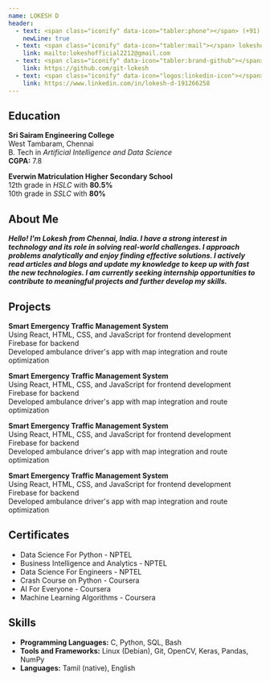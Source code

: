 ```yaml
---
name: LOKESH D
header:
  - text: <span class="iconify" data-icon="tabler:phone"></span> (+91) 6369391995 
    newLine: true
  - text: <span class="iconify" data-icon="tabler:mail"></span> lokeshofficial2212@gmail.com
    link: mailto:lokeshofficial2212@gmail.com
  - text: <span class="iconify" data-icon="tabler:brand-github"></span> git-lokesh
    link: https://github.com/git-lokesh
  - text: <span class="iconify" data-icon="logos:linkedin-icon"></span> Lokesh D
    link: https://www.linkedin.com/in/lokesh-d-191266258
---
```


## Education

**Sri Sairam Engineering College**    
West Tambaram, Chennai  
B. Tech in *Artificial Intelligence and Data Science*  
**CGPA:** 7.8

**Everwin Matriculation Higher Secondary School**  
12th grade in *HSLC* with **80.5%**  
10th grade in *SSLC* with **80%**    

## About Me

_**Hello! I'm Lokesh from Chennai, India. I have a strong interest in technology and its role in solving real-world challenges. I approach problems analytically and enjoy finding effective solutions. I actively read articles and blogs and update my knowledge to keep up with fast the new technologies. I am currently seeking internship opportunities to contribute to meaningful projects and further develop my skills.**_

## Projects

**Smart Emergency Traffic Management System**  
Using React, HTML, CSS, and JavaScript for frontend development  
Firebase for backend  
Developed ambulance driver's app with map integration and route optimization

**Smart Emergency Traffic Management System**  
Using React, HTML, CSS, and JavaScript for frontend development  
Firebase for backend  
Developed ambulance driver's app with map integration and route optimization

**Smart Emergency Traffic Management System**  
Using React, HTML, CSS, and JavaScript for frontend development  
Firebase for backend  
Developed ambulance driver's app with map integration and route optimization

**Smart Emergency Traffic Management System**  
Using React, HTML, CSS, and JavaScript for frontend development  
Firebase for backend  
Developed ambulance driver's app with map integration and route optimization

## Certificates

- Data Science For Python - NPTEL
- Business Intelligence and Analytics - NPTEL
- Data Science For Engineers - NPTEL
- Crash Course on Python - Coursera
- AI For Everyone - Coursera
- Machine Learning Algorithms - Coursera

## Skills

- **Programming Languages:** <span class="iconify" data-icon="vscode-icons:file-type-c"></span> C, <span class="iconify" data-icon="vscode-icons:file-type-python"></span> Python, <span class="iconify" data-icon="vscode-icons:file-type-sql"></span> SQL, <span class="iconify" data-icon="vscode-icons:file-type-bash"></span> Bash  
- **Tools and Frameworks:** Linux (Debian), Git, OpenCV, Keras, Pandas, NumPy  
- **Languages:** Tamil (native), English
